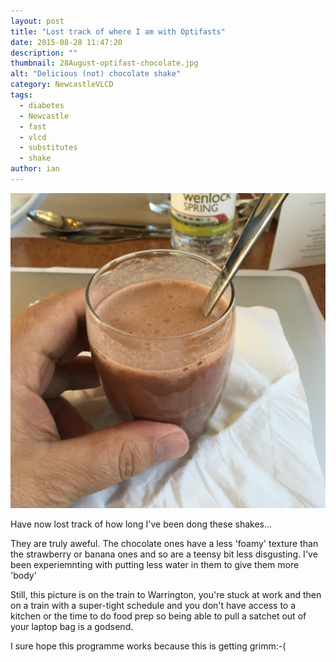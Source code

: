 ```yaml
---
layout: post
title: "Lost track of where I am with Optifasts"
date: 2015-08-28 11:47:20
description: ""
thumbnail: 28August-optifast-chocolate.jpg
alt: "Delicious (not) chocolate shake"
category: NewcastleVLCD
tags:
  - diabetes
  - Newcastle
  - fast
  - vlcd
  - substitutes
  - shake
author: ian
---
```


![{{post.alt}}}](/assets/i/28August-optifast-chocolate.jpg)

Have now lost track of how long I've been dong these shakes...

They are truly aweful. The chocolate ones have a less 'foamy' texture than the strawberry or banana ones and so are a teensy bit less disgusting. I've been experiemnting with putting less water in them to give them more 'body'

Still, this picture is on the train to Warrington, you're stuck at work and then on a train with a super-tight schedule and you don't have access to a kitchen or the time to do food prep so being able to pull a satchet out of your laptop bag is a godsend.

I sure hope this programme works because this is getting grimm:-(
